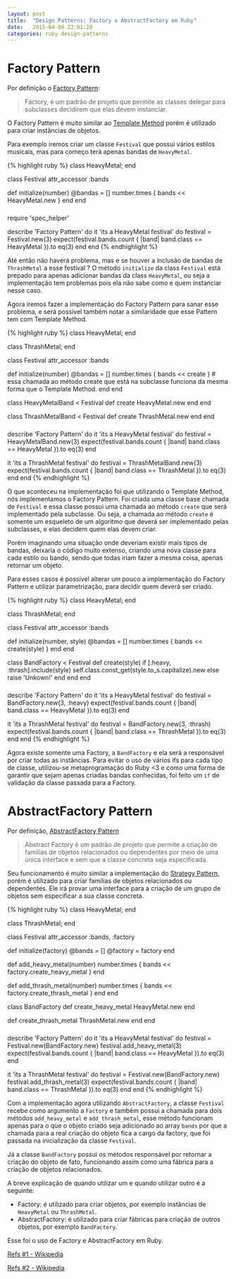 ```yaml
---
layout: post
title:  "Design Patterns: Factory e AbstractFactory em Ruby"
date:   2015-04-09 22:01:28
categories: ruby design-patterns
---
```


# Factory Pattern

Por definição o [Factory Pattern](http://pt.wikipedia.org/wiki/Factory_Method):

> Factory, é um padrão de projeto que permite as classes delegar para subclasses decidirem que elas devem instanciar.

O Factory Pattern é muito similar ao [Template Method](http://lccezinha.github.io/ruby/design-patterns/2015/03/03/template-method-em-ruby.html) porém é utilizado para criar instâncias de objetos.

Para exemplo iremos criar um classe `Festival` que possui vários estilos musicais, mas para começo terá apenas bandas de `HeavyMetal`.

{% highlight ruby %}
class HeavyMetal; end

class Festival
  attr_accessor :bands

  def initialize(number)
    @bandas = []
    number.times { bands << HeavyMetal.new }
  end
end

###

require 'spec_helper'

describe 'Factory Pattern' do
  it 'its a HeavyMetal festival' do
    festival = Festival.new(3)
    expect(festival.bands.count { |band| band.class == HeavyMetal }).to eq(3)
  end
end
{% endhighlight %}

Até então não haverá problema, mas e se houver a inclusão de bandas de `ThrashMetal` a esse festival ? O método `initialize` da class `Festival` está prepado para apenas adicionar bandas da class `HeavyMetal`, ou seja a implementação tem problemas pois ela não sabe como e quem instanciar nesse caso.

Agora iremos fazer a implementação do Factory Pattern para sanar esse problema, e será possível também notar a similaridade que esse Pattern tem com Template Method.

{% highlight ruby %}
class HeavyMetal; end

class ThrashMetal; end

class Festival
  attr_accessor :bands

  def initialize(number)
    @bandas = []
    number.times { bands << create }
    # essa chamada ao método create que está na subclasse funciona da mesma forma que o Template Method.
  end
end

class HeavyMetalBand < Festival
  def create
    HeavyMetal.new
  end
end

class ThrashMetalBand < Festival
  def create
    ThrashMetal.new
  end
end

###

describe 'Factory Pattern' do
  it 'its a HeavyMetal festival' do
    festival = HeavyMetalBand.new(3)
    expect(festival.bands.count { |band| band.class == HeavyMetal }).to eq(3)
  end

  it 'its a ThrashMetal festival' do
    festival = ThrashMetalBand.new(3)
    expect(festival.bands.count { |band| band.class == ThrashMetal }).to eq(3)
  end
end
{% endhighlight %}

O que aconteceu na implementação foi que utilizando o Template Method, nós implementamos o Factory Pattern. Foi criada uma classe base chamada de `Festival` e essa classe possui uma chamada ao método `create` que será implementado pela subclasse. Ou seja, a chamada ao método `create` é somente um esqueleto de um algoritmo que deverá ser implementado pelas subclasses, e elas decidem quem elas devem criar.

Porém imaginando uma situação onde deveriam existir mais tipos de bandas, deixaria o código muito extenso, criando uma nova classe para cada estilo ou bando, sendo que todas iriam fazer a mesma coisa, apenas retornar um objeto.

Para esses casos é possível alterar um pouco a implementação do Factory Pattern e utilizar parametrização, para decidir quem deverá ser criado.

{% highlight ruby %}
class HeavyMetal; end

class ThrashMetal; end

class Festival
  attr_accessor :bands

  def initialize(number, style)
    @bandas = []
    number.times { bands << create(style) }
  end
end

class BandFactory < Festival
  def create(style)
    if [:heavy, :thrash].include(style)
      self.class.const_get(style.to_s.capitalize).new
    else
      raise 'Unkown!'
    end
  end
end

###

describe 'Factory Pattern' do
  it 'its a HeavyMetal festival' do
    festival = BandFactory.new(3, :heavy)
    expect(festival.bands.count { |band| band.class == HeavyMetal }).to eq(3)
  end

  it 'its a ThrashMetal festival' do
    festival = BandFactory.new(3, :thrash)
    expect(festival.bands.count { |band| band.class == ThrashMetal }).to eq(3)
  end
end
{% endhighlight %}

Agora existe somente uma Factory, a `BandFactory` e ela será a responsável por criar todas as instâncias. Para evitar o uso de vários ifs para cada tipo de classe, utilizou-se metaprogramação do Ruby <3 e como uma forma de garantir que sejam apenas criadas bandas conhecidas, foi feito um `if` de validação da classe passada para a Factory.

# AbstractFactory Pattern

Por definição, [AbstractFactory Pattern](http://pt.wikipedia.org/wiki/Abstract_Factory)

> Abstract Factory é um padrão de projeto que permite a criação de famílias de objetos relacionados ou dependentes por meio de uma única interface e sem que a classe concreta seja especificada.

Seu funcionamento é muito similar a implementação do [Strategy Pattern](http://lccezinha.github.io/ruby/design-patterns/2015/03/06/strategy-em-ruby.html), porém é utilizado para criar famílias de objetos relacionados ou dependentes. Ele irá provar uma interface para a criação de um grupo de objetos sem especificar a sua classe concreta.

{% highlight ruby %}
class HeavyMetal; end

class ThrashMetal; end

class Festival
  attr_accessor :bands, :factory

  def initialize(factory)
    @bands = []
    @factory = factory
  end

  def add_heavy_metal(number)
    number.times { bands << factory.create_heavy_metal }
  end

  def add_thrash_metal(number)
    number.times { bands << factory.create_thrash_metal }
  end
end

class BandFactory
  def create_heavy_metal
    HeavyMetal.new
  end

  def create_thrash_metal
    ThrashMetal.new
  end
end

###

describe 'Factory Pattern' do
  it 'its a HeavyMetal festival' do
    festival = Festival.new(BandFactory.new)
    festival.add_heavy_metal(3)
    expect(festival.bands.count { |band| band.class == HeavyMetal }).to eq(3)
  end

  it 'its a ThrashMetal festival' do
    festival = Festival.new(BandFactory.new)
    festival.add_thrash_metal(3)
    expect(festival.bands.count { |band| band.class == ThrashMetal }).to eq(3)
  end
end
{% endhighlight %}

Com a  implementação agora utilizando `AbstractFactory`, a classe `Festival` recebe como argumento a `Factory` e também possui a chamada para dois métodos `add_heavy_metal` e `add_thrash_metal`, esse método funcionam apenas para o que o objeto criado seja adicionado ao array `bands` por que a chamada para a real criação do objeto fica a cargo da factory, que foi passada na inicialização da classe `Festival`.

Já a classe `BandFactory` possui os métodos responsável por retornar a criação do objeto de fato, funcionando assim como uma fábrica para a criação de objetos relacionados.

A breve explicação de quando utilizar um e quando utilizar outro é a seguinte:

  - Factory: é utilizado para criar objetos, por exemplo instâncias de `HeavyMetal` ou `ThrashMetal`.
  - AbstractFactory: é utilizado para criar fábricas para criação de outros objetos, por exemplo `BandFactory`.

Esse foi o uso de Factory e AbstractFactory em Ruby.

[Refs #1 - Wikipedia](http://pt.wikipedia.org/wiki/Factory_Method)

[Refs #2 - Wikipedia](http://pt.wikipedia.org/wiki/Abstract_Factory)



